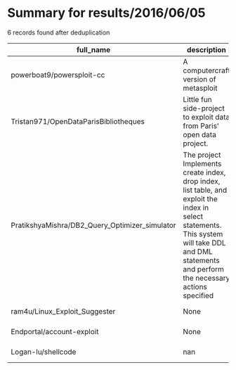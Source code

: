 
# Summary for results/2016/06/05
    
6 records found after deduplication

| full_name | description | html_url | matched_list | matched_count | pushed_at | size | stargazers_count | language | forks_count | vul_ids |
|------------------------------------------------|----------------------------------------------------------------------------------------------------------------------------------------------------------------------------------------------------|-------------------------------------------------------------------|----------------------------------|-----------------|---------------------------|--------|--------------------|------------|---------------|-----------|
| powerboat9/powersploit-cc | A computercraft version of metasploit | https://github.com/powerboat9/powersploit-cc | ['metasploit module OR payload'] | 1 | 2016-06-05 18:42:33+00:00 | 5 | 0 | Lua | 0 | [] |
| Tristan971/OpenDataParisBibliotheques | Little fun side-project to exploit data from Paris' open data project. | https://github.com/Tristan971/OpenDataParisBibliotheques | ['exploit'] | 1 | 2016-06-05 01:51:17+00:00 | 104 | 0 | Java | 0 | [] |
| PratikshyaMishra/DB2_Query_Optimizer_simulator | The project Implements create index, drop index, list table, and exploit the index in select statements. This system will take DDL and DML statements and perform the necessary actions specified | https://github.com/PratikshyaMishra/DB2_Query_Optimizer_simulator | ['exploit'] | 1 | 2016-06-05 05:30:16+00:00 | 6659 | 0 | Java | 0 | [] |
| ram4u/Linux_Exploit_Suggester | None | https://github.com/ram4u/Linux_Exploit_Suggester | ['exploit'] | 1 | 2016-06-05 12:42:27+00:00 | 37 | 1 | Perl | 1 | [] |
| Endportal/account-exploit | None | https://github.com/Endportal/account-exploit | ['exploit'] | 1 | 2016-06-05 18:02:30+00:00 | 0 | 0 | | 0 | [] |
| Logan-lu/shellcode | nan | https://github.com/Logan-lu/shellcode | ['shellcode'] | 1 | 2016-06-05 17:49:23+00:00 | 14 | 5 | C | 60 | [] |
